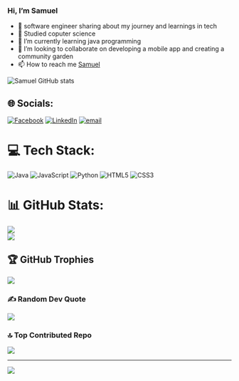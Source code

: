 ### Hi, I’m Samuel

- 👀 software engineer sharing about my journey and learnings in tech<br/>
- 🌺 Studied coputer science<br/>
- 🌱 I’m currently learning java programming <br/>
- 💞️ I’m looking to collaborate on developing a mobile app and creating a community garden<br/>
- 📫 How to reach me [Samuel](www.linkedin.com/in/samuel-okusanya)<br/>
>

<!---
saintsamuelle/saintsamuelle is a ✨ special ✨ repository because its `README.md` (this file) appears on your GitHub profile.
You can click the Preview link to take a look at your changes.
--->
![Samuel GitHub stats](https://github-readme-stats.vercel.app/api?username=saintsamuelle&show_icons=true&theme=radical)


## 🌐 Socials:
[![Facebook](https://img.shields.io/badge/Facebook-%231877F2.svg?logo=Facebook&logoColor=white)](https://facebook.com/Samuel-okusanya) [![LinkedIn](https://img.shields.io/badge/LinkedIn-%230077B5.svg?logo=linkedin&logoColor=white)](https://linkedin.com/in/samuel-okusanya) [![email](https://img.shields.io/badge/Email-D14836?logo=gmail&logoColor=white)](mailto:okusanyasamuel66@gmail.com) 

# 💻 Tech Stack:
![Java](https://img.shields.io/badge/java-%23ED8B00.svg?style=for-the-badge&logo=openjdk&logoColor=white) ![JavaScript](https://img.shields.io/badge/javascript-%23323330.svg?style=for-the-badge&logo=javascript&logoColor=%23F7DF1E) ![Python](https://img.shields.io/badge/python-3670A0?style=for-the-badge&logo=python&logoColor=ffdd54) ![HTML5](https://img.shields.io/badge/html5-%23E34F26.svg?style=for-the-badge&logo=html5&logoColor=white) ![CSS3](https://img.shields.io/badge/css3-%231572B6.svg?style=for-the-badge&logo=css3&logoColor=white) 
# 📊 GitHub Stats:

![](https://nirzak-streak-stats.vercel.app/?user=saintsamuelle&theme=shadow_green&hide_border=false)<br/>
![](https://github-readme-stats.vercel.app/api/top-langs/?username=saintsamuelle&theme=shadow_green&hide_border=false&include_all_commits=false&count_private=false&layout=compact)

## 🏆 GitHub Trophies
![](https://github-profile-trophy.vercel.app/?username=saintsamuelle&theme=radical&no-frame=false&no-bg=true&margin-w=4)

### ✍️ Random Dev Quote
![](https://quotes-github-readme.vercel.app/api?type=horizontal&theme=radical)

### 🔝 Top Contributed Repo
![](https://github-contributor-stats.vercel.app/api?username=saintsamuelle&limit=5&theme=dark&combine_all_yearly_contributions=true)

---
[![](https://visitcount.itsvg.in/api?id=saintsamuelle&icon=0&color=0)](https://visitcount.itsvg.in)

<!-- Proudly created with GPRM ( https://gprm.itsvg.in ) -->
